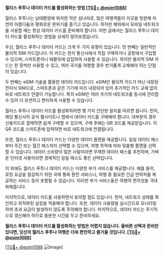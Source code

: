 **월리스 푸투나 데이터 카드를 활성화하는 방법 [[TG💪+ @esim1088](https://t.me/s/esim1088)]**

월리스 푸투나는 남태평양에 위치한 작은 섬나라로, 많은 여행객들이 이곳을 방문해 자연의 아름다움과 평화로운 분위기를 즐기고 있습니다. 하지만 해외에서 모바일 네트워크를 사용할 때는 항상 데이터 카드를 준비해야 합니다. 이번 글에서는 월리스 푸투나 데이터 카드를 활성화하는 방법을 상세히 알아보겠습니다.

우선, 월리스 푸투나 데이터 카드는 크게 두 가지 유형이 있습니다. 첫 번째는 일반적인 물리적 SIM 카드입니다. 이 카드는 현지 통신사에서 직접 구매하거나 공항에서 구입할 수 있으며, 스마트폰이나 태블릿에 삽입하여 사용할 수 있습니다. 하지만 물리적 SIM 카드는 한 장씩만 사용할 수 있고, 여러 국가를 여행할 경우 번거롭게 교체해야 하는 단점이 있습니다.

두 번째는 eSIM 기술을 활용한 데이터 카드입니다. eSIM은 물리적 카드가 아닌 내장된 전자식 SIM으로, 스마트폰과 같은 기기에 미리 내장되어 있어 추가적인 카드 교체 없이 바로 네트워크 연결이 가능합니다. 특히 eSIM은 여러 국가의 네트워크를 동시에 관리할 수 있어 더 유연하고 편리하게 사용할 수 있습니다.

월리스 푸투나 데이터 카드를 활성화하려면 몇 가지 간단한 절차를 따르면 됩니다. 먼저, 해당 통신사의 공식 웹사이트나 앱에서 데이터 카드를 구매해야 합니다. 대부분의 경우 신용카드로 결제하면 쉽게 구매할 수 있으며, 구매 후에는 QR 코드를 제공받습니다. 이 QR 코드를 스마트폰에 입력하면 바로 네트워크에 연결됩니다.

또한, 월리스 푸투나 데이터 카드는 다양한 데이터 플랜을 제공합니다. 일일 데이터 패스부터 주간 또는 월간 패스까지 선택할 수 있으며, 여행 목적에 따라 맞춤형 플랜을 선택할 수 있습니다. 데이터 소비량이 많은 사람이라면 무제한 데이터 패스를 추천하며, 가벼운 인터넷 사용이라면 경제적인 일일 패스도 좋은 선택입니다.

이 외에도 월리스 푸투나 데이터 카드는 다양한 부가 서비스를 제공합니다. 예를 들어, 로밍 요금을 절감하기 위한 국제 통화 환전 서비스나, 여행 중 필요한 긴급 연락처를 제공하는 서비스 등이 포함될 수 있습니다. 이러한 부가 서비스들은 여행의 편의성을 극대화해줍니다.

마지막으로, 데이터 카드를 사용하면서 유의할 점도 있습니다. 먼저, 네트워크 상태를 확인하고 최적화된 설정을 적용해야 합니다. 또한, 데이터 사용량을 실시간으로 모니터링하여 초과 요금이 발생하지 않도록 주의해야 합니다. 마지막으로, 데이터 카드는 주기적으로 갱신해야 하므로 충분한 시간을 두고 준비하세요.

**월리스 푸투나 데이터 카드를 활성화하는 방법은 어렵지 않습니다. 올바른 선택과 준비만 있다면, 당신의 월리스 푸투나 여행은 더욱 편안하고 즐거울 것입니다. [[TG💪+ @esim1088](https://t.me/s/esim1088)]**

[[TG💪+ @esim1088](https://t.me/s/esim1088) ![Image](https://i.postimg.cc/Y0z9fWf4/image.png)]